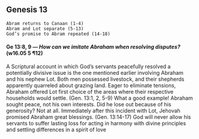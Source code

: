 ## Genesis 13

```
Abram returns to Canaan (1-4)
Abram and Lot separate (5-13)
God’s promise to Abram repeated (14-18)
```

#### Ge 13:8, 9 ​— *How can we imitate Abraham when resolving disputes?* (w16.05 5 ¶12)

A Scriptural account in which God’s servants peacefully resolved a potentially divisive issue is the one mentioned earlier involving Abraham and his nephew Lot. Both men possessed livestock, and their shepherds apparently quarreled about grazing land. Eager to eliminate tensions, Abraham offered Lot first choice of the areas where their respective households would settle. (Gen. 13:1, 2, 5-9) What a good example! Abraham sought peace, not his own interests. Did he lose out because of his generosity? Not at all. Immediately after this incident with Lot, Jehovah promised Abraham great blessings. (Gen. 13:14-17) God will never allow his servants to suffer lasting loss for acting in harmony with divine principles and settling differences in a spirit of love

